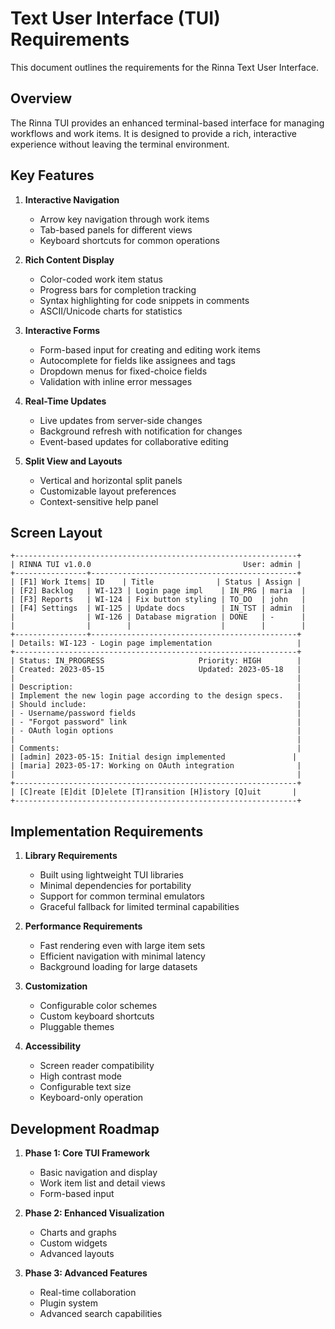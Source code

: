 # Text User Interface (TUI) Requirements

This document outlines the requirements for the Rinna Text User Interface.

## Overview

The Rinna TUI provides an enhanced terminal-based interface for managing workflows and work items. It is designed to provide a rich, interactive experience without leaving the terminal environment.

## Key Features

1. **Interactive Navigation**
   - Arrow key navigation through work items
   - Tab-based panels for different views
   - Keyboard shortcuts for common operations

2. **Rich Content Display**
   - Color-coded work item status
   - Progress bars for completion tracking
   - Syntax highlighting for code snippets in comments
   - ASCII/Unicode charts for statistics

3. **Interactive Forms**
   - Form-based input for creating and editing work items
   - Autocomplete for fields like assignees and tags
   - Dropdown menus for fixed-choice fields
   - Validation with inline error messages

4. **Real-Time Updates**
   - Live updates from server-side changes
   - Background refresh with notification for changes
   - Event-based updates for collaborative editing

5. **Split View and Layouts**
   - Vertical and horizontal split panels
   - Customizable layout preferences
   - Context-sensitive help panel

## Screen Layout

```
+---------------------------------------------------------------+
| RINNA TUI v1.0.0                                  User: admin |
+----------------+----------------------------------------------+
| [F1] Work Items| ID    | Title              | Status | Assign |
| [F2] Backlog   | WI-123 | Login page impl    | IN_PRG | maria  |
| [F3] Reports   | WI-124 | Fix button styling | TO_DO  | john   |
| [F4] Settings  | WI-125 | Update docs        | IN_TST | admin  |
|                | WI-126 | Database migration | DONE   | -      |
|                |        |                    |        |        |
+----------------+----------------------------------------------+
| Details: WI-123 - Login page implementation                   |
+---------------------------------------------------------------+
| Status: IN_PROGRESS                     Priority: HIGH        |
| Created: 2023-05-15                     Updated: 2023-05-18   |
|                                                               |
| Description:                                                  |
| Implement the new login page according to the design specs.   |
| Should include:                                               |
| - Username/password fields                                    |
| - "Forgot password" link                                      |
| - OAuth login options                                         |
|                                                               |
| Comments:                                                     |
| [admin] 2023-05-15: Initial design implemented               |
| [maria] 2023-05-17: Working on OAuth integration              |
|                                                               |
+---------------------------------------------------------------+
| [C]reate [E]dit [D]elete [T]ransition [H]istory [Q]uit       |
+---------------------------------------------------------------+
```

## Implementation Requirements

1. **Library Requirements**
   - Built using lightweight TUI libraries
   - Minimal dependencies for portability
   - Support for common terminal emulators
   - Graceful fallback for limited terminal capabilities

2. **Performance Requirements**
   - Fast rendering even with large item sets
   - Efficient navigation with minimal latency
   - Background loading for large datasets

3. **Customization**
   - Configurable color schemes
   - Custom keyboard shortcuts
   - Pluggable themes

4. **Accessibility**
   - Screen reader compatibility
   - High contrast mode
   - Configurable text size
   - Keyboard-only operation

## Development Roadmap

1. **Phase 1: Core TUI Framework**
   - Basic navigation and display
   - Work item list and detail views
   - Form-based input

2. **Phase 2: Enhanced Visualization**
   - Charts and graphs
   - Custom widgets
   - Advanced layouts

3. **Phase 3: Advanced Features**
   - Real-time collaboration
   - Plugin system
   - Advanced search capabilities